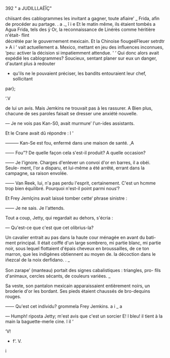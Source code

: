  
   

 
 

392 " a  JUDILLLAËÎÇ"    

 
  

chiisant des cablogrammes les invitant a gagner, toute aﬁaire’  _
Frida, aﬁn de procéder au partage.  . a ._  î
i e Et le matin même, ils étaient tombés a Agua Frida, tels des    ÿ
Or, la reconnaissance de Linérès comme héritière n'était- ﬂint   
décrétée par le gouvernement mexicain. Et la Chinoise ﬁougeëFleuer setrdtr » A i ’
vait actuellement a. Mexico, mettant en jeu des inﬂuences inconnues, ‘peu:
activer la décision si impatiemment attendue. ' ‘
Qui donc alors avait expédié les cablogrammes?
Soucieux, sentant planer sur eux un danger, d'autant plus à redouter
- qu'ils ne le pouvaient préciser, les bandits entouraient leur chef, sollicitant

par};

 

‘.V

de lui un avis.
Mais Jemkins ne trouvait pas à les rassurer. A
Bien plus, chacune de ses paroles faisait se dresser une anxiété nouvelle.

— Je ne vois pas Kan-S0, avait murmure’ l'un-ides assistants.

Et le Crane avait dû répondre : l '

——— Kan-Se est fou, enfermé dans une maison de santé. ,A

—— Fou”? De quelle façon cela s'est-il produit? A quelle occasion?

—— Je l'ignore. Charges d'enlever un convoi d'or en barres, il a obéi. Seule-
ment, l'or a disparu, et lui-même a été arrêté, errant dans la campagne, sa
raison envolée.

—— Van Reek, lui, n'a pas perdu l'esprit, certainement. C'est un hcmme
trop bien équilibré. Pourquoi n'est-il point parmi nous‘?

Et Frey Jemlçins avait laissé tomber cette‘ phrase sinistre :

—— Je ne sais. Je l'attends.

Tout a coup, Jetty, qui regardait au dehors, s'écria :

— Qu'est-ce que c'est que cet olibrius-la?

Un cavalier entrait au pas dans la haute cour ménagée en avant du bati-
ment principal. Il était coiffé d'un large sombrero, mi partie blanc, mi partie
noir, sous lequel ﬂottaient d'épais cheveux en broussailles, de ce ton marron,
que les indigènes obtiennent au moyen de. la décoction dans le iñezcal de
la noix derﬁdano. . _

Son zarape’ (manteau) portait des signes cabalistiques : triangles, pro-
ﬁls d'animaux, cercles sécants, de couleurs variées. _

Sa veste, son pantalon mexicain apparaissaient entièrement noirs, un
broderie d'or les bordant. Ses pieds étaient chaussés de bro-dequins rouges.

—— Qu'est cet individu? grommela Frey Jemkins. a i _ a

— Humph! riposta Jetty; m'est avis que c'est un sorcier  E!  l
bleu! il tient à la main la baguette-merle cine. l il ‘

‘V!

- f‘.
V.

i

    


